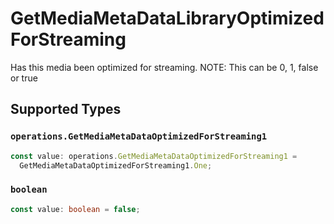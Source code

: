 # GetMediaMetaDataLibraryOptimizedForStreaming

Has this media been optimized for streaming. NOTE: This can be 0, 1, false or true


## Supported Types

### `operations.GetMediaMetaDataOptimizedForStreaming1`

```typescript
const value: operations.GetMediaMetaDataOptimizedForStreaming1 =
  GetMediaMetaDataOptimizedForStreaming1.One;
```

### `boolean`

```typescript
const value: boolean = false;
```

